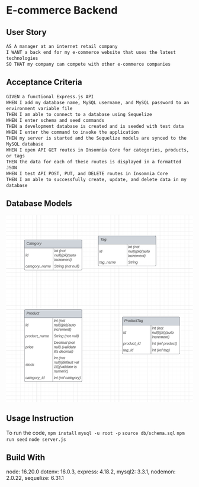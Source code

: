 # E-commerce Backend

## User Story

```
AS A manager at an internet retail company
I WANT a back end for my e-commerce website that uses the latest technologies
SO THAT my company can compete with other e-commerce companies
```

## Acceptance Criteria

```
GIVEN a functional Express.js API
WHEN I add my database name, MySQL username, and MySQL password to an environment variable file
THEN I am able to connect to a database using Sequelize
WHEN I enter schema and seed commands
THEN a development database is created and is seeded with test data
WHEN I enter the command to invoke the application
THEN my server is started and the Sequelize models are synced to the MySQL database
WHEN I open API GET routes in Insomnia Core for categories, products, or tags
THEN the data for each of these routes is displayed in a formatted JSON
WHEN I test API POST, PUT, and DELETE routes in Insomnia Core
THEN I am able to successfully create, update, and delete data in my database
```

## Database Models
![Database Model](https://github.com/maymyatnoehtet/E-commerce-backend/blob/main/public/images/db_models.png)

## Usage Instruction

To run the code,
```npm install```
```mysql -u root -p```
```source db/schema.sql```
```npm run seed```
```node server.js```

## Build With

node: 16.20.0
dotenv: 16.0.3,
express: 4.18.2,
mysql2: 3.3.1,
nodemon: 2.0.22,
sequelize: 6.31.1
